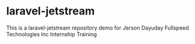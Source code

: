 # laravel-jetstream
This is a laravel-jetstream repository demo for Jerson Dayuday Fullspeed Technologies Inc Internship Training
